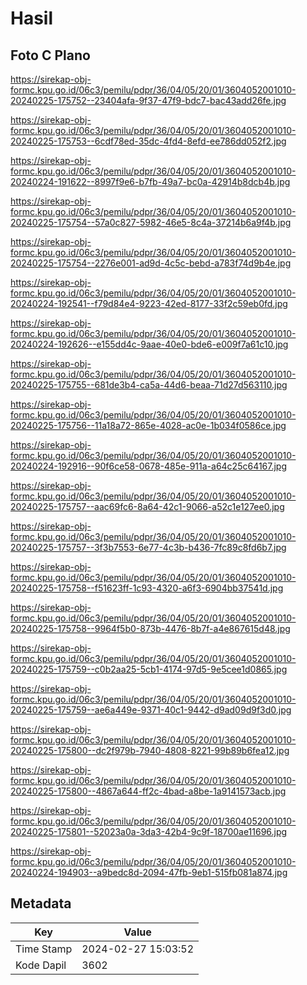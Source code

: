# Hasil

## Foto C Plano

https://sirekap-obj-formc.kpu.go.id/06c3/pemilu/pdpr/36/04/05/20/01/3604052001010-20240225-175752--23404afa-9f37-47f9-bdc7-bac43add26fe.jpg

https://sirekap-obj-formc.kpu.go.id/06c3/pemilu/pdpr/36/04/05/20/01/3604052001010-20240225-175753--6cdf78ed-35dc-4fd4-8efd-ee786dd052f2.jpg

https://sirekap-obj-formc.kpu.go.id/06c3/pemilu/pdpr/36/04/05/20/01/3604052001010-20240224-191622--8997f9e6-b7fb-49a7-bc0a-42914b8dcb4b.jpg

https://sirekap-obj-formc.kpu.go.id/06c3/pemilu/pdpr/36/04/05/20/01/3604052001010-20240225-175754--57a0c827-5982-46e5-8c4a-37214b6a9f4b.jpg

https://sirekap-obj-formc.kpu.go.id/06c3/pemilu/pdpr/36/04/05/20/01/3604052001010-20240225-175754--2276e001-ad9d-4c5c-bebd-a783f74d9b4e.jpg

https://sirekap-obj-formc.kpu.go.id/06c3/pemilu/pdpr/36/04/05/20/01/3604052001010-20240224-192541--f79d84e4-9223-42ed-8177-33f2c59eb0fd.jpg

https://sirekap-obj-formc.kpu.go.id/06c3/pemilu/pdpr/36/04/05/20/01/3604052001010-20240224-192626--e155dd4c-9aae-40e0-bde6-e009f7a61c10.jpg

https://sirekap-obj-formc.kpu.go.id/06c3/pemilu/pdpr/36/04/05/20/01/3604052001010-20240225-175755--681de3b4-ca5a-44d6-beaa-71d27d563110.jpg

https://sirekap-obj-formc.kpu.go.id/06c3/pemilu/pdpr/36/04/05/20/01/3604052001010-20240225-175756--11a18a72-865e-4028-ac0e-1b034f0586ce.jpg

https://sirekap-obj-formc.kpu.go.id/06c3/pemilu/pdpr/36/04/05/20/01/3604052001010-20240224-192916--90f6ce58-0678-485e-911a-a64c25c64167.jpg

https://sirekap-obj-formc.kpu.go.id/06c3/pemilu/pdpr/36/04/05/20/01/3604052001010-20240225-175757--aac69fc6-8a64-42c1-9066-a52c1e127ee0.jpg

https://sirekap-obj-formc.kpu.go.id/06c3/pemilu/pdpr/36/04/05/20/01/3604052001010-20240225-175757--3f3b7553-6e77-4c3b-b436-7fc89c8fd6b7.jpg

https://sirekap-obj-formc.kpu.go.id/06c3/pemilu/pdpr/36/04/05/20/01/3604052001010-20240225-175758--f51623ff-1c93-4320-a6f3-6904bb37541d.jpg

https://sirekap-obj-formc.kpu.go.id/06c3/pemilu/pdpr/36/04/05/20/01/3604052001010-20240225-175758--9964f5b0-873b-4476-8b7f-a4e867615d48.jpg

https://sirekap-obj-formc.kpu.go.id/06c3/pemilu/pdpr/36/04/05/20/01/3604052001010-20240225-175759--c0b2aa25-5cb1-4174-97d5-9e5cee1d0865.jpg

https://sirekap-obj-formc.kpu.go.id/06c3/pemilu/pdpr/36/04/05/20/01/3604052001010-20240225-175759--ae6a449e-9371-40c1-9442-d9ad09d9f3d0.jpg

https://sirekap-obj-formc.kpu.go.id/06c3/pemilu/pdpr/36/04/05/20/01/3604052001010-20240225-175800--dc2f979b-7940-4808-8221-99b89b6fea12.jpg

https://sirekap-obj-formc.kpu.go.id/06c3/pemilu/pdpr/36/04/05/20/01/3604052001010-20240225-175800--4867a644-ff2c-4bad-a8be-1a9141573acb.jpg

https://sirekap-obj-formc.kpu.go.id/06c3/pemilu/pdpr/36/04/05/20/01/3604052001010-20240225-175801--52023a0a-3da3-42b4-9c9f-18700ae11696.jpg

https://sirekap-obj-formc.kpu.go.id/06c3/pemilu/pdpr/36/04/05/20/01/3604052001010-20240224-194903--a9bedc8d-2094-47fb-9eb1-515fb081a874.jpg


## Metadata

| Key        | Value               |
| ---------- | ------------------- |
| Time Stamp | 2024-02-27 15:03:52 |
| Kode Dapil | 3602                |



